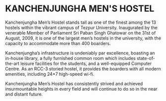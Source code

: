 # KANCHENJUNGHA MEN'S HOSTEL

Kanchenjungha Men’s Hostel stands tall as one of the finest among the 13 hostels within the vibrant campus of Tezpur University. Inaugurated by the venerable Member of Parliament Sri Paban Singh Ghatowar on the 31st of August, 2009, it is one of the largest men’s hostels in the university, with the capacity to accommodate more than 400 boarders.

Kanchenjungha’s infrastructure is undeniably par excellence, boasting an in-house library, a fully furnished common room which includes state-of-the-art leisure facilities for the students, and a well-equipped Computer Centre. As an RCC-3 storied hostel, it provides the boarders with all modern amenities, including 24*7 high-speed wi-fi.

Kanchenjungha Men’s Hostel has consistently strived and achieved insurmountable heights in every field and will continue to do so in the near and distant future.   
